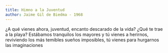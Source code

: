 ```yaml
---
title: Himno a la Juventud
author: Jaime Gil de Biedma - 1968
---
```

¿A qué vienes ahora,
juventud,
encanto descarado de la vida?
¿Qué te trae a la playa?
Estábamos tranquilos los mayores
y tú vienes a herirnos, reviviendo
los más temibles sueños imposibles,
tú vienes para hurgarnos las imaginaciones
